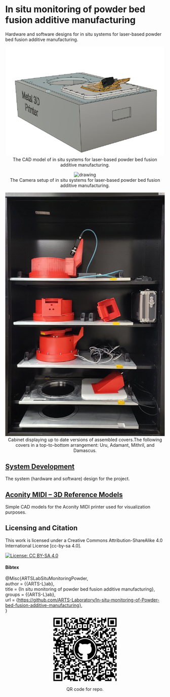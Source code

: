 # In situ monitoring of powder bed fusion additive manufacturing
Hardware and software designs for in situ systems for laser-based powder bed fusion additive manufacturing.


<p align="center">
<img src="media/cad.png" alt="drawing" width="700"/> <br> 
The CAD model of in situ systems for laser-based powder bed fusion additive manufacturing. 
</p>
<p align="center">
</p>

<p align="center">
<img src="media/setup.jpg" alt="drawing" width="700"/> <br> 
The Camera setup of in situ systems for laser-based powder bed fusion additive manufacturing.  
</p>
<p align="center">
</p>

<p align="center">
<img src="media/cabinetwithcovers.jpg" alt="drawing" width="700"/> <br> 
Cabinet displaying up to date versions of assembled covers.The following covers in a top-to-bottom arrangement: Uru, Adamant, Mithril, and Damascus. 
</p>
<p align="center">
</p>

## [System Development](system_development)
The system (hardware and software) design for the project.

## [Aconity MIDI – 3D Reference Models](Aconity_MIDI–3D_Reference_Models)
Simple CAD models for the Aconity MIDI printer used for visualization purposes.


## Licensing and Citation

This work is licensed under a Creative Commons Attribution-ShareAlike 4.0 International License [cc-by-sa 4.0].

[![License: CC BY-SA 4.0](https://img.shields.io/badge/License-CC_BY--SA_4.0-lightgrey.svg)](https://creativecommons.org/licenses/by-sa/4.0/)

#### Bibtex

@Misc{ARTSLabSituMonitoringPowder,  
  author = {{ARTS-L}ab},  
  title  = {In situ monitoring of powder bed fusion additive manufacturing},  
  groups = {{ARTS-L}ab},  
  url    = {https://github.com/ARTS-Laboratory/In-situ-monitoring-of-Powder-bed-fusion-additive-manufacturing},  
}  

<p align="center">
<img src="media/QR.png" alt="drawing" width="200"/>
</p>
<p align="center">
QR code for repo.
</p>
